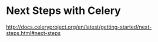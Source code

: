 # Next Steps with Celery
http://docs.celeryproject.org/en/latest/getting-started/next-steps.html#next-steps



